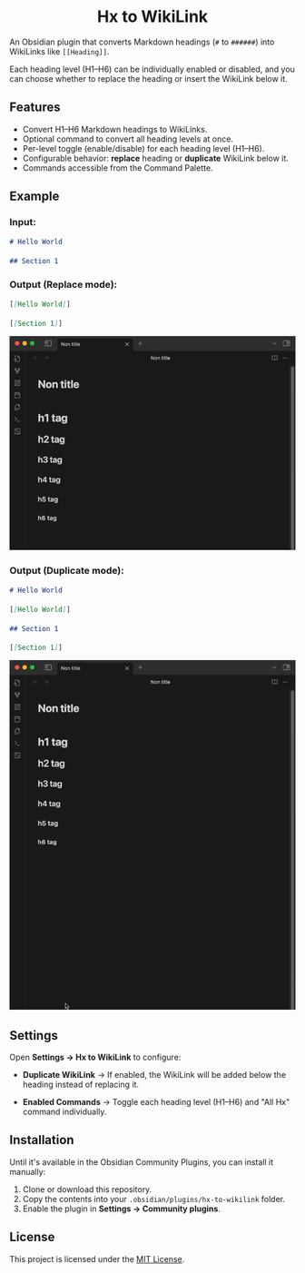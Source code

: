 <h1 align="center">Hx to WikiLink</h1>

An Obsidian plugin that converts Markdown headings (`#` to `######`) into
WikiLinks like `[[Heading]]`.

Each heading level (H1–H6) can be individually enabled or disabled, and you can
choose whether to replace the heading or insert the WikiLink below it.

## Features

- Convert H1–H6 Markdown headings to WikiLinks.
- Optional command to convert all heading levels at once.
- Per-level toggle (enable/disable) for each heading level (H1–H6).
- Configurable behavior: **replace** heading or **duplicate** WikiLink below it.
- Commands accessible from the Command Palette.

## Example

### Input:

```markdown
# Hello World

## Section 1
```

### Output (Replace mode):

```markdown
[[Hello World]]

[[Section 1]]
```

![Usage Demo](./gif/usage.gif)

### Output (Duplicate mode):

```markdown
# Hello World

[[Hello World]]

## Section 1

[[Section 1]]
```

![Duplicate mode](./gif/duplicate.gif)

## Settings

Open **Settings → Hx to WikiLink** to configure:

- **Duplicate WikiLink** → If enabled, the WikiLink will be added below the
  heading instead of replacing it.

- **Enabled Commands** → Toggle each heading level (H1–H6) and "All Hx" command
  individually.

## Installation

Until it's available in the Obsidian Community Plugins, you can install it
manually:

1. Clone or download this repository.
2. Copy the contents into your `.obsidian/plugins/hx-to-wikilink` folder.
3. Enable the plugin in **Settings → Community plugins**.

## License

This project is licensed under the [MIT License](./LICENSE).
